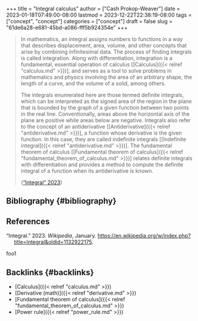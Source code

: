 +++
title = "Integral calculus"
author = ["Cash Prokop-Weaver"]
date = 2023-01-18T07:49:00-08:00
lastmod = 2023-12-22T22:38:19-08:00
tags = ["concept", "concept"]
categories = ["concept"]
draft = false
slug = "61de6a28-e681-45bd-a086-fff5b924354e"
+++

> In mathematics, an integral assigns numbers to functions in a way that describes displacement, area, volume, and other concepts that arise by combining infinitesimal data. The process of finding integrals is called integration. Along with differentiation, integration is a fundamental, essential operation of calculus [[Calculus]({{< relref "calculus.md" >}})], and serves as a tool to solve problems in mathematics and physics involving the area of an arbitrary shape, the length of a curve, and the volume of a solid, among others.
>
> The integrals enumerated here are those termed definite integrals, which can be interpreted as the signed area of the region in the plane that is bounded by the graph of a given function between two points in the real line. Conventionally, areas above the horizontal axis of the plane are positive while areas below are negative. Integrals also refer to the concept of an antiderivative [[Antiderivative]({{< relref "antiderivative.md" >}})], a function whose derivative is the given function. In this case, they are called indefinite integrals [[Indefinite integral]({{< relref "antiderivative.md" >}})]. The fundamental theorem of calculus [[Fundamental theorem of calculus]({{< relref "fundamental_theorem_of_calculus.md" >}})] relates definite integrals with differentiation and provides a method to compute the definite integral of a function when its antiderivative is known.
>
> (<a href="#citeproc_bib_item_1">“Integral” 2023</a>)


## Bibliography {#bibliography}

## References

<style>.csl-entry{text-indent: -1.5em; margin-left: 1.5em;}</style><div class="csl-bib-body">
  <div class="csl-entry"><a id="citeproc_bib_item_1"></a>“Integral.” 2023. <i>Wikipedia</i>, January. <a href="https://en.wikipedia.org/w/index.php?title=Integral&oldid=1132922175">https://en.wikipedia.org/w/index.php?title=Integral&#38;oldid=1132922175</a>.</div>
</div>

foo1


## Backlinks {#backlinks}

-   [Calculus]({{< relref "calculus.md" >}})
-   [Derivative (math)]({{< relref "derivative.md" >}})
-   [Fundamental theorem of calculus]({{< relref "fundamental_theorem_of_calculus.md" >}})
-   [Power rule]({{< relref "power_rule.md" >}})
